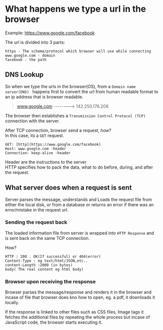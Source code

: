 # What happens we type a url in the browser

Example: https://www.google.com/facebook

The url is divided into 3 parts:  

    https - The scheme/protocol which browser will use while connecting  
    www.google.com - domain  
    facebook - the path

## DNS Lookup

So when we type the urls in the browser(OS), from a  `Domain name server(DNS) ` happens first to convert the url from human readable format to an ip address that is browser readable.

> www.google.com  --------> 142.250.176.206

The browser then establishes a `Transmission Control Protocol (TCP) `connection with the server.

After TCP connection, browser send a request, how?  
In this case, its a `GET` request.

    GET: [http](https://www.google.com/facebook)  
    Host: www.google.com -header  
    Connection: keep-alive -header

Header are the instructions to the server  
HTTP specifies how to pack the data, what to do before, during, and after the request.

## What server does when a request is sent

Server parses the message, understands and Loads the request file from either the local disk, or from a database or returns an error if there was an error/mistake in the request url.

### Sending the request back

The loaded information file from server is wrapped into `HTTP Response` and is sent back on the same TCP connection.

How?  

    HTTP : 200 . OK(If successful) or 404(error)  
    Content-Type : eg text/html/JSON,etc..  
    content-Length :2000 (in bytes) 
    body( The real content eg html body)  

### Browser upon receiving the response

Browser parses the message/response and renders it in the browser and incase of file that browser does kno how to open, eg. a pdf, it downloads it locally.

If  the response is linked to other files such as CSS files, Image tags it fetches the additional files by repeating the whole process but incase of JavaScript code, the browser starts executing it.
